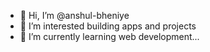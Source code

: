 - 👋 Hi, I’m @anshul-bheniye
- 👀 I’m interested building apps and projects
- 🌱 I’m currently learning web development...

